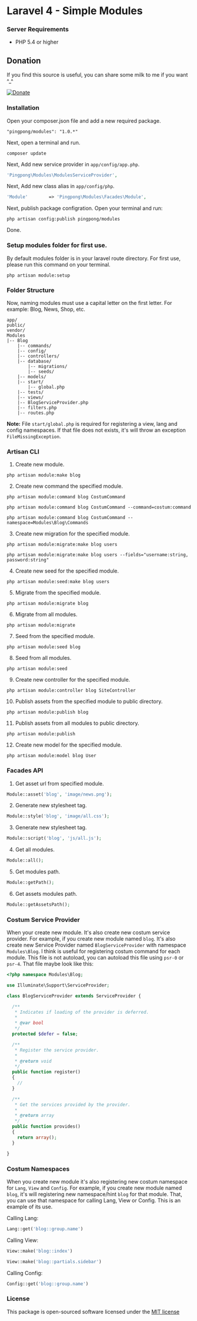 Laravel 4 - Simple Modules
=========================

### Server Requirements

- PHP 5.4 or higher

## Donation

If you find this source is useful, you can share some milk to me if you want ^_^

[![Donate](https://www.paypalobjects.com/en_US/i/btn/btn_donate_LG.gif)](http://gravitano.com/donation)

### Installation

Open your composer.json file and add a new required package.
  ```
  "pingpong/modules": "1.0.*" 
  ```
Next, open a terminal and run.
  ```
  composer update 
  ```
Next, Add new service provider in `app/config/app.php`.
  ```php
  'Pingpong\Modules\ModulesServiceProvider',
  ```
Next, Add new class alias in `app/config/php`.
  ```php
  'Module'        => 'Pingpong\Modules\Facades\Module',
  ```
Next, publish package configration. Open your terminal and run:
  ```
  php artisan config:publish pingpong/modules
  ```
Done.

### Setup modules folder for first use.

By default modules folder is in your laravel route directory. For first use, please run this command on your terminal.
  ```
  php artisan module:setup
  ```

### Folder Structure
  
  Now, naming modules must use a capital letter on the first letter. For example: Blog, News, Shop, etc.

  ```
  app/
  public/
  vendor/
  Modules
  |-- Blog
      |-- commands/
      |-- config/
      |-- controllers/
      |-- database/
          |-- migrations/
          |-- seeds/
      |-- models/
      |-- start/
          |-- global.php
      |-- tests/
      |-- views/
      |-- BlogServiceProvider.php
      |-- filters.php
      |-- routes.php
  ```

  **Note:** File `start/global.php` is required for registering a view, lang and config namespaces. If that file does not exists, it's will throw an exception `FileMissingException`.

### Artisan CLI
  
1. Create new module.

  ```
  php artisan module:make blog
  ```
  
2. Create new command the specified module.
  
  ```
  php artisan module:command blog CostumCommand

  php artisan module:command blog CostumCommand --command=costum:command

  php artisan module:command blog CostumCommand --namespace=Modules\Blog\Commands
  ```
  
3. Create new migration for the specified module.

  ```
  php artisan module:migrate:make blog users

  php artisan module:migrate:make blog users --fields="username:string, password:string"
  ```
  
4. Create new seed for the specified module.

  ```
  php artisan module:seed:make blog users
  ```
  
5. Migrate from the specified module.

  ```
  php artisan module:migrate blog
  ```
  
6. Migrate from all modules.

  ```
  php artisan module:migrate
  ```
  
7. Seed from the specified module.

  ```
  php artisan module:seed blog
  ```
  
8. Seed from all modules.
 
  ```
  php artisan module:seed
  ```

9. Create new controller for the specified module.

  ```
  php artisan module:controller blog SiteController
  ```

10. Publish assets from the specified module to public directory.

  ```
  php artisan module:publish blog
  ```

11. Publish assets from all modules to public directory.

  ```
  php artisan module:publish
  ```

12. Create new model for the specified module.

  ```
  php artisan module:model blog User
  ```

### Facades API

1. Get asset url from specified module.

  ```php
  Module::asset('blog', 'image/news.png');
  ```

2. Generate new stylesheet tag.

  ```php
  Module::style('blog', 'image/all.css');
  ```

3. Generate new stylesheet tag.

  ```php
  Module::script('blog', 'js/all.js');
  ```

4. Get all modules.

  ```php
  Module::all();
  ```

5. Get modules path.

  ```php
  Module::getPath();
  ```

6. Get assets modules path.

  ```php
  Module::getAssetsPath();
  ```

### Costum Service Provider

  When your create new module. It's also create new costum service provider. For example, if you create new module named `blog`. It's also create new Service Provider named `BlogServiceProvider` with namespace `Modules\Blog`. I think is useful for registering costum command for each module. This file is not autoload, you can autoload this file using `psr-0` or `psr-4`. That file maybe look like this:

  ```php
  <?php namespace Modules\Blog;

  use Illuminate\Support\ServiceProvider;

  class BlogServiceProvider extends ServiceProvider {

    /**
     * Indicates if loading of the provider is deferred.
     *
     * @var bool
     */
    protected $defer = false;

    /**
     * Register the service provider.
     *
     * @return void
     */
    public function register()
    {
      //
    }

    /**
     * Get the services provided by the provider.
     *
     * @return array
     */
    public function provides()
    {
      return array();
    }

  }

  ```

### Costum Namespaces

  When you create new module it's also registering new costum namespace for `Lang`, `View` and `Config`. For example, if you create new module named `blog`, it's will registering new namespace/hint `blog` for that module. That, you can use that namespace for calling Lang, View or Config.
  This is an example of its use.

  Calling Lang:
  ```php
  Lang::get('blog::group.name')
  ```

  Calling View:
  ```php
  View::make('blog::index')

  View::make('blog::partials.sidebar')
  ```

  Calling Config:
  ```php
  Config::get('blog::group.name')
  ```

### License

  This package is open-sourced software licensed under the [MIT license](http://opensource.org/licenses/MIT)
